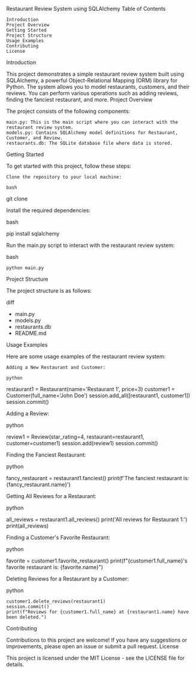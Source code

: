 Restaurant Review System using SQLAlchemy
Table of Contents

    Introduction
    Project Overview
    Getting Started
    Project Structure
    Usage Examples
    Contributing
    License

Introduction

This project demonstrates a simple restaurant review system built using SQLAlchemy, a powerful Object-Relational Mapping (ORM) library for Python. The system allows you to model restaurants, customers, and their reviews. You can perform various operations such as adding reviews, finding the fanciest restaurant, and more.
Project Overview

The project consists of the following components:

    main.py: This is the main script where you can interact with the restaurant review system.
    models.py: Contains SQLAlchemy model definitions for Restaurant, Customer, and Review.
    restaurants.db: The SQLite database file where data is stored.

Getting Started

To get started with this project, follow these steps:

    Clone the repository to your local machine:

    bash

git clone <repository-url>

Install the required dependencies:

bash

pip install sqlalchemy

Run the main.py script to interact with the restaurant review system:

bash

    python main.py

Project Structure

The project structure is as follows:

diff

- main.py
- models.py
- restaurants.db
- README.md

Usage Examples

Here are some usage examples of the restaurant review system:

    Adding a New Restaurant and Customer:

    python

restaurant1 = Restaurant(name='Restaurant 1', price=3)
customer1 = Customer(full_name='John Doe')
session.add_all([restaurant1, customer1])
session.commit()

Adding a Review:

python

review1 = Review(star_rating=4, restaurant=restaurant1, customer=customer1)
session.add(review1)
session.commit()

Finding the Fanciest Restaurant:

python

fancy_restaurant = restaurant1.fanciest()
print(f'The fanciest restaurant is: {fancy_restaurant.name}')

Getting All Reviews for a Restaurant:

python

all_reviews = restaurant1.all_reviews()
print('All reviews for Restaurant 1:')
print(all_reviews)

Finding a Customer's Favorite Restaurant:

python

favorite = customer1.favorite_restaurant()
print(f"{customer1.full_name}'s favorite restaurant is: {favorite.name}")

Deleting Reviews for a Restaurant by a Customer:

python

    customer1.delete_reviews(restaurant1)
    session.commit()
    print(f"Reviews for {customer1.full_name} at {restaurant1.name} have been deleted.")

Contributing

Contributions to this project are welcome! If you have any suggestions or improvements, please open an issue or submit a pull request.
License

This project is licensed under the MIT License - see the LICENSE file for details.
